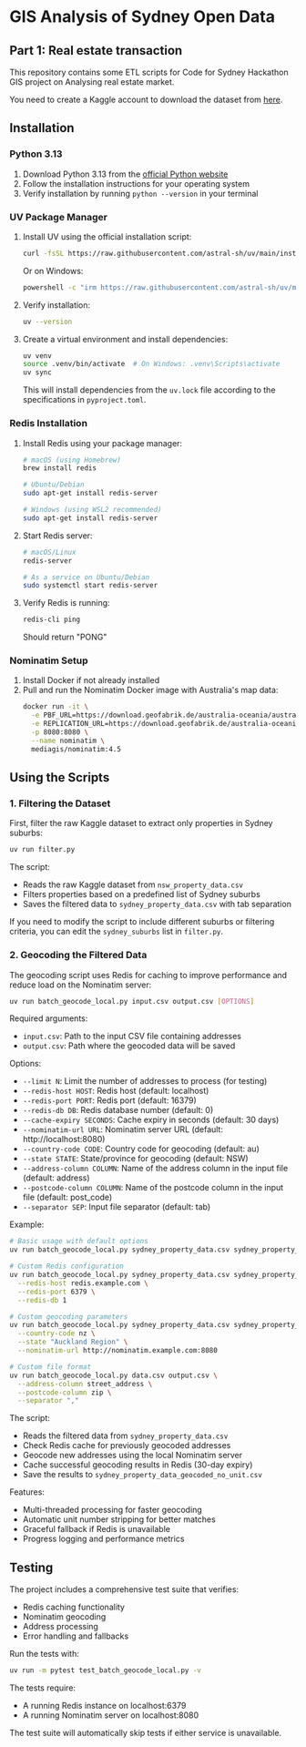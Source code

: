 # GIS Analysis of Sydney Open Data
## Part 1: Real estate transaction

This repository contains some ETL scripts for Code for Sydney Hackathon
GIS project on Analysing real estate market.

You need to create a Kaggle account to download the dataset from [here](https://www.kaggle.com/datasets/josephcheng123456/nsw-australia-property-data).

## Installation

### Python 3.13
1. Download Python 3.13 from the [official Python website](https://www.python.org/downloads/)
2. Follow the installation instructions for your operating system
3. Verify installation by running `python --version` in your terminal

### UV Package Manager
1. Install UV using the official installation script:
   ```bash
   curl -fsSL https://raw.githubusercontent.com/astral-sh/uv/main/install.sh | bash
   ```
   
   Or on Windows:
   ```bash
   powershell -c "irm https://raw.githubusercontent.com/astral-sh/uv/main/install.ps1 | iex"
   ```

2. Verify installation:
   ```bash
   uv --version
   ```

3. Create a virtual environment and install dependencies:
   ```bash
   uv venv
   source .venv/bin/activate  # On Windows: .venv\Scripts\activate
   uv sync
   ```
   
   This will install dependencies from the `uv.lock` file according to the specifications in `pyproject.toml`.

### Redis Installation
1. Install Redis using your package manager:
   ```bash
   # macOS (using Homebrew)
   brew install redis

   # Ubuntu/Debian
   sudo apt-get install redis-server

   # Windows (using WSL2 recommended)
   sudo apt-get install redis-server
   ```

2. Start Redis server:
   ```bash
   # macOS/Linux
   redis-server

   # As a service on Ubuntu/Debian
   sudo systemctl start redis-server
   ```

3. Verify Redis is running:
   ```bash
   redis-cli ping
   ```
   Should return "PONG"

### Nominatim Setup
1. Install Docker if not already installed
2. Pull and run the Nominatim Docker image with Australia's map data:
   ```bash
   docker run -it \
     -e PBF_URL=https://download.geofabrik.de/australia-oceania/australia-latest.osm.pbf \
     -e REPLICATION_URL=https://download.geofabrik.de/australia-oceania/australia-updates/ \
     -p 8080:8080 \
     --name nominatim \
     mediagis/nominatim:4.5
   ```

## Using the Scripts

### 1. Filtering the Dataset

First, filter the raw Kaggle dataset to extract only properties in Sydney suburbs:

```bash
uv run filter.py
```

The script:
- Reads the raw Kaggle dataset from `nsw_property_data.csv`
- Filters properties based on a predefined list of Sydney suburbs
- Saves the filtered data to `sydney_property_data.csv` with tab separation

If you need to modify the script to include different suburbs or filtering criteria, you can edit the `sydney_suburbs` list in `filter.py`.

### 2. Geocoding the Filtered Data

The geocoding script uses Redis for caching to improve performance and reduce load on the Nominatim server:

```bash
uv run batch_geocode_local.py input.csv output.csv [OPTIONS]
```

Required arguments:
- `input.csv`: Path to the input CSV file containing addresses
- `output.csv`: Path where the geocoded data will be saved

Options:
- `--limit N`: Limit the number of addresses to process (for testing)
- `--redis-host HOST`: Redis host (default: localhost)
- `--redis-port PORT`: Redis port (default: 16379)
- `--redis-db DB`: Redis database number (default: 0)
- `--cache-expiry SECONDS`: Cache expiry in seconds (default: 30 days)
- `--nominatim-url URL`: Nominatim server URL (default: http://localhost:8080)
- `--country-code CODE`: Country code for geocoding (default: au)
- `--state STATE`: State/province for geocoding (default: NSW)
- `--address-column COLUMN`: Name of the address column in the input file (default: address)
- `--postcode-column COLUMN`: Name of the postcode column in the input file (default: post_code)
- `--separator SEP`: Input file separator (default: tab)

Example:
```bash
# Basic usage with default options
uv run batch_geocode_local.py sydney_property_data.csv sydney_property_data_geocoded.csv

# Custom Redis configuration
uv run batch_geocode_local.py sydney_property_data.csv sydney_property_data_geocoded.csv \
  --redis-host redis.example.com \
  --redis-port 6379 \
  --redis-db 1

# Custom geocoding parameters
uv run batch_geocode_local.py sydney_property_data.csv sydney_property_data_geocoded.csv \
  --country-code nz \
  --state "Auckland Region" \
  --nominatim-url http://nominatim.example.com:8080

# Custom file format
uv run batch_geocode_local.py data.csv output.csv \
  --address-column street_address \
  --postcode-column zip \
  --separator ","
```

The script:
- Reads the filtered data from `sydney_property_data.csv`
- Check Redis cache for previously geocoded addresses
- Geocode new addresses using the local Nominatim server
- Cache successful geocoding results in Redis (30-day expiry)
- Save the results to `sydney_property_data_geocoded_no_unit.csv`

Features:
- Multi-threaded processing for faster geocoding
- Automatic unit number stripping for better matches
- Graceful fallback if Redis is unavailable
- Progress logging and performance metrics

## Testing

The project includes a comprehensive test suite that verifies:
- Redis caching functionality
- Nominatim geocoding
- Address processing
- Error handling and fallbacks

Run the tests with:
```bash
uv run -m pytest test_batch_geocode_local.py -v
```

The tests require:
- A running Redis instance on localhost:6379
- A running Nominatim server on localhost:8080

The test suite will automatically skip tests if either service is unavailable.




